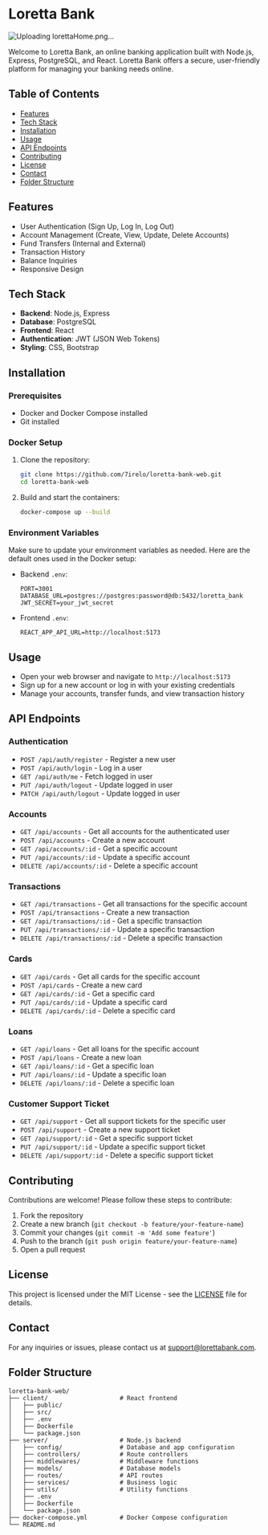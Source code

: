 # Loretta Bank

![Uploading lorettaHome.png…]()

Welcome to Loretta Bank, an online banking application built with Node.js, Express, PostgreSQL, and React. Loretta Bank offers a secure, user-friendly platform for managing your banking needs online.

## Table of Contents

- [Features](#features)
- [Tech Stack](#tech-stack)
- [Installation](#installation)
- [Usage](#usage)
- [API Endpoints](#api-endpoints)
- [Contributing](#contributing)
- [License](#license)
- [Contact](#contact)
- [Folder Structure](#folder-structure)

## Features

- User Authentication (Sign Up, Log In, Log Out)
- Account Management (Create, View, Update, Delete Accounts)
- Fund Transfers (Internal and External)
- Transaction History
- Balance Inquiries
- Responsive Design

## Tech Stack

- **Backend**: Node.js, Express
- **Database**: PostgreSQL
- **Frontend**: React
- **Authentication**: JWT (JSON Web Tokens)
- **Styling**: CSS, Bootstrap

## Installation

### Prerequisites

- Docker and Docker Compose installed
- Git installed

### Docker Setup

1. Clone the repository:

    ```bash
    git clone https://github.com/7irelo/loretta-bank-web.git
    cd loretta-bank-web
    ```

2. Build and start the containers:

    ```bash
    docker-compose up --build
    ```

### Environment Variables

Make sure to update your environment variables as needed. Here are the default ones used in the Docker setup:

- Backend `.env`:

    ```env
    PORT=3001
    DATABASE_URL=postgres://postgres:password@db:5432/loretta_bank
    JWT_SECRET=your_jwt_secret
    ```

- Frontend `.env`:

    ```env
    REACT_APP_API_URL=http://localhost:5173
    ```

## Usage

- Open your web browser and navigate to `http://localhost:5173`
- Sign up for a new account or log in with your existing credentials
- Manage your accounts, transfer funds, and view transaction history

## API Endpoints

### Authentication

- `POST /api/auth/register` - Register a new user
- `POST /api/auth/login` - Log in a user
- `GET /api/auth/me` - Fetch logged in user
- `PUT /api/auth/logout` - Update logged in user
- `PATCH /api/auth/logout` - Update logged in user

### Accounts

- `GET /api/accounts` - Get all accounts for the authenticated user
- `POST /api/accounts` - Create a new account
- `GET /api/accounts/:id` - Get a specific account
- `PUT /api/accounts/:id` - Update a specific account
- `DELETE /api/accounts/:id` - Delete a specific account

### Transactions

- `GET /api/transactions` - Get all transactions for the specific account
- `POST /api/transactions` - Create a new transaction
- `GET /api/transactions/:id` - Get a specific transaction
- `PUT /api/transactions/:id` - Update a specific transaction
- `DELETE /api/transactions/:id` - Delete a specific transaction

### Cards

- `GET /api/cards` - Get all cards for the specific account
- `POST /api/cards` - Create a new card
- `GET /api/cards/:id` - Get a specific card
- `PUT /api/cards/:id` - Update a specific card
- `DELETE /api/cards/:id` - Delete a specific card

### Loans

- `GET /api/loans` - Get all loans for the specific account
- `POST /api/loans` - Create a new loan
- `GET /api/loans/:id` - Get a specific loan
- `PUT /api/loans/:id` - Update a specific loan
- `DELETE /api/loans/:id` - Delete a specific loan

### Customer Support Ticket

- `GET /api/support` - Get all support tickets for the specific user
- `POST /api/support` - Create a new support ticket
- `GET /api/support/:id` - Get a specific support ticket
- `PUT /api/support/:id` - Update a specific support ticket
- `DELETE /api/support/:id` - Delete a specific support ticket

## Contributing

Contributions are welcome! Please follow these steps to contribute:

1. Fork the repository
2. Create a new branch (`git checkout -b feature/your-feature-name`)
3. Commit your changes (`git commit -m 'Add some feature'`)
4. Push to the branch (`git push origin feature/your-feature-name`)
5. Open a pull request

## License

This project is licensed under the MIT License - see the [LICENSE](LICENSE) file for details.

## Contact

For any inquiries or issues, please contact us at [support@lorettabank.com](mailto:support@lorettabank.com).

## Folder Structure

```
loretta-bank-web/
├── client/                    # React frontend
│   ├── public/
│   ├── src/
│   ├── .env
│   ├── Dockerfile
│   └── package.json
├── server/                    # Node.js backend
│   ├── config/                # Database and app configuration
│   ├── controllers/           # Route controllers
│   ├── middlewares/           # Middleware functions
│   ├── models/                # Database models
│   ├── routes/                # API routes
│   ├── services/              # Business logic
│   ├── utils/                 # Utility functions
│   ├── .env
│   ├── Dockerfile
│   └── package.json
├── docker-compose.yml         # Docker Compose configuration
└── README.md
```

